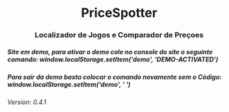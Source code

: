 <h1 align="center">PriceSpotter</h1>

<h3 align="center">  Localizador de Jogos e Comparador de Preçoes </h3>




<h5> Site em demo, para ativar o demo cole no console do site o seguinte comando: window.localStorage.setItem('demo', 'DEMO-ACTIVATED') </h5>

<h5> Para sair da demo basta colocar o comando novamente sem o Código: window.localStorage.setItem('demo', ' ') </h5>


<h6>Version: 0.4.1 </h6>
